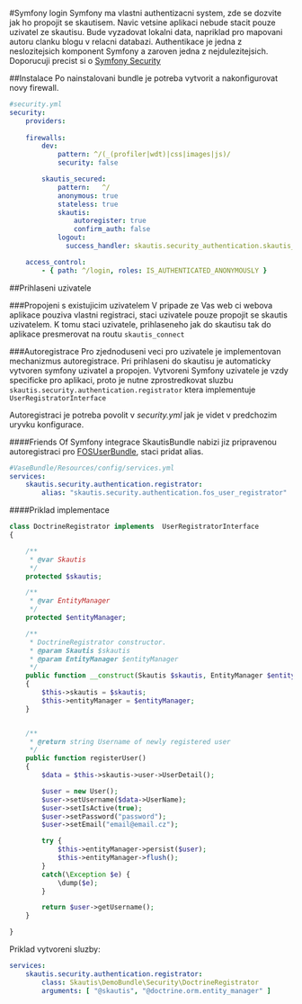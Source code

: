 #Symfony login
Symfony ma vlastni authentizacni system, zde se dozvite jak ho propojit se skautisem.
Navic vetsine aplikaci nebude stacit pouze uzivatel ze skautisu. Bude vyzadovat lokalni data, napriklad pro mapovani autoru clanku blogu v relacni databazi.
Authentikace je jedna z neslozitejsich komponent Symfony a zaroven jedna z nejdulezitejsich. Doporucuji precist si o [Symfony Security](http://symfony.com/doc/current/book/security.html)

##Instalace
Po nainstalovani bundle je potreba vytvorit a nakonfigurovat novy firewall.
```yaml
#security.yml
security:
    providers:
    
    firewalls:
        dev:
            pattern: ^/(_(profiler|wdt)|css|images|js)/
            security: false

        skautis_secured:
            pattern:   ^/
            anonymous: true
            stateless: true
            skautis:
                autoregister: true
                confirm_auth: false
            logout:
              success_handler: skautis.security_authentication.skautis_logout_handler

    access_control:
        - { path: ^/login, roles: IS_AUTHENTICATED_ANONYMOUSLY }
```
        
##Prihlaseni uzivatele

###Propojeni s existujicim uzivatelem
V pripade ze Vas web ci webova aplikace pouziva vlastni registraci, staci uzivatele pouze propojit se skautis uzivatelem.
K tomu staci uzivatele, prihlaseneho jak do skautisu tak do aplikace presmerovat na routu ```skautis_connect``` 

###Autoregistrace
Pro zjednoduseni veci pro uzivatele je implementovan mechanizmus autoregistrace. Pri prihlaseni do skautisu je automaticky vytvoren symfony uzivatel a propojen.
Vytvoreni Symfony uzivatele je vzdy specificke pro aplikaci, proto je nutne zprostredkovat sluzbu ```skautis.security.authentication.registrator``` ktera implementuje ```UserRegistratorInterface```

Autoregistraci je potreba povolit v *security.yml* jak je videt v predchozim uryvku konfigurace.

####Friends Of Symfony integrace
SkautisBundle nabizi jiz pripravenou autoregistraci pro [FOSUserBundle](https://github.com/FriendsOfSymfony/FOSUserBundle), staci pridat alias.
```yaml
#VaseBundle/Resources/config/services.yml
services:
    skautis.security.authentication.registrator:
        alias: "skautis.security.authentication.fos_user_registrator"
```

####Priklad implementace
```php
class DoctrineRegistrator implements  UserRegistratorInterface
{

    /**
     * @var Skautis
     */
    protected $skautis;

    /**
     * @var EntityManager
     */
    protected $entityManager;

    /**
     * DoctrineRegistrator constructor.
     * @param Skautis $skautis
     * @param EntityManager $entityManager
     */
    public function __construct(Skautis $skautis, EntityManager $entityManager)
    {
        $this->skautis = $skautis;
        $this->entityManager = $entityManager;
    }


    /**
     * @return string Username of newly registered user
     */
    public function registerUser()
    {
        $data = $this->skautis->user->UserDetail();

        $user = new User();
        $user->setUsername($data->UserName);
        $user->setIsActive(true);
        $user->setPassword("password");
        $user->setEmail("email@email.cz");

        try {
            $this->entityManager->persist($user);
            $this->entityManager->flush();
        }
        catch(\Exception $e) {
            \dump($e);
        }

        return $user->getUsername();
    }

}
```

Priklad vytvoreni sluzby:
```yml
services:
    skautis.security.authentication.registrator:
        class: Skautis\DemoBundle\Security\DoctrineRegistrator
        arguments: [ "@skautis", "@doctrine.orm.entity_manager" ]
```
